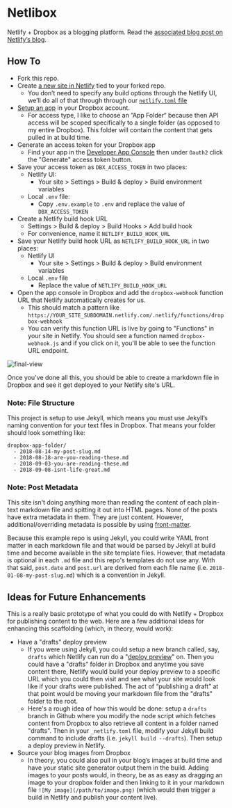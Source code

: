 # Netlibox

Netlify + Dropbox as a blogging platform. Read the [associated blog post on Netlify’s blog](https://www.netlify.com/blog/2018/10/15/combining-netlify-with-dropbox-for-a-one-click-publishing-process/).

## How To

- Fork this repo.
- Create [a new site in Netlify](https://app.netlify.com/start) tied to your forked repo.
  - You don’t need to specify any build options through the Netlify UI, we’ll do all of that through through our [`netlify.toml` file](<(https://www.netlify.com/docs/netlify-toml-reference/)>)
- [Setup an app](https://www.dropbox.com/developers/apps) in your Dropbox account.
  - For access type, I like to choose an ”App Folder“ because then API access will be scoped specifically to a single folder (as opposed to my entire Dropbox). This folder will contain the content that gets pulled in at build time.
- Generate an access token for your Dropbox app
  - Find your app in the [Developer App Console](https://www.dropbox.com/developers/apps) then under `Oauth2` click the "Generate" access token button.
- Save your access token as `DBX_ACCESS_TOKEN` in two places:
  - Netlify UI:
    - Your site > Settings > Build & deploy > Build environment variables
  - Local `.env` file:
    - Copy `.env.example` to `.env` and replace the value of `DBX_ACCESS_TOKEN`
- Create a Netlify build hook URL
  - Settings > Build & deploy > Build Hooks > Add build hook
  - For convenience, name it `NETLIFY_BUILD_HOOK_URL`
- Save your Netlify build hook URL as `NETLIFY_BUILD_HOOK_URL` in two places:
  - Netlify UI
    - Your site > Settings > Build & deploy > Build environment variables
  - Local `.env` file
    - Replace the value of `NETLIFY_BUILD_HOOK_URL`
- Open the app console in Dropbox and add the `dropbox-webhook` function URL that Netlify automatically creates for us.
  - This should match a pattern like `https://YOUR_SITE_SUBDOMAIN.netlify.com/.netlify/functions/dropbox-webhook`
  - You can verify this function URL is live by going to "Functions" in your site in Netlify. You should see a function named `dropbox-webhook.js` and if you click on it, you'll be able to see the function URL endpoint.

![final-view](https://user-images.githubusercontent.com/1316441/46992107-c9592f00-d0c5-11e8-8a1c-fa751765a402.png)

Once you've done all this, you should be able to create a markdown file in Dropbox and see it get deployed to your Netlify site's URL.

### Note: File Structure

This project is setup to use Jekyll, which means you must use Jekyll’s naming convention for your text files in Dropbox. That means your folder should look something like:

```
dropbox-app-folder/
  - 2018-08-14-my-post-slug.md
  - 2018-08-18-are-you-reading-these.md
  - 2018-09-03-you-are-reading-these.md
  - 2018-09-08-isnt-life-great.md
```

### Note: Post Metadata

This site isn't doing anything more than reading the content of each plain-text markdown file and spitting it out into HTML pages. None of the posts have extra metadata in them. They are just content. However, additional/overriding metadata is possible by using [front-matter](https://jekyllrb.com/docs/front-matter/).

Because this example repo is using Jekyll, you could write YAML front matter in each markdown file and that would be parsed by Jekyll at build time and become available in the site template files. However, that metadata is optional in each `.md` file and this repo's templates do not use any. With that said, `post.date` and `post.url` are derived from each file name (i.e. `2018-01-08-my-post-slug.md`) which is a convention in Jekyll.

## Ideas for Future Enhancements

This is a really basic prototype of what you could do with Netlify + Dropbox for publishing content to the web. Here are a few additional ideas for enhancing this scaffolding (which, in theory, would work):

- Have a "drafts" deploy preview
  - If you were using Jekyll, you could setup a new branch called, say, `drafts` which Netlify can run do a "[deploy preview](https://www.netlify.com/docs/continuous-deployment/)" on. Then you could have a "drafts" folder in Dropbox and anytime you save content there, Netlify would build your deploy preview to a specific URL which you could then visit and see what your site would look like if your drafts were published. The act of “publishing a draft” at that point would be moving your markdown file from the "drafts" folder to the root.
  - Here's a rough idea of how this would be done: setup a `drafts` branch in Github where you modify the node script which fetches content from Dropbox to also retrieve all content in a folder named "drafts". Then in your `_netlify.toml` file, modify your Jekyll build command to include drafts (i.e. `jekyll build --drafts`). Then setup a deploy preview in Netlify.
- Source your blog images from Dropbox
  - In theory, you could also pull in your blog’s images at build time and have your static site generator output them in the build. Adding images to your posts would, in theory, be as as easy as dragging an image to your dropbox folder and then linking to it in your markdown file `![My image](/path/to/image.png)` (which would then trigger a build in Netlify and publish your content live).
